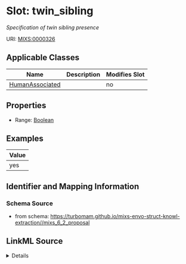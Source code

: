 # Slot: twin_sibling


_Specification of twin sibling presence_



URI: [MIXS:0000326](https://w3id.org/mixs/0000326)



<!-- no inheritance hierarchy -->




## Applicable Classes

| Name | Description | Modifies Slot |
| --- | --- | --- |
[HumanAssociated](HumanAssociated.md) |  |  no  |







## Properties

* Range: [Boolean](Boolean.md)






## Examples

| Value |
| --- |
| yes |

## Identifier and Mapping Information







### Schema Source


* from schema: https://turbomam.github.io/mixs-envo-struct-knowl-extraction//mixs_6_2_proposal




## LinkML Source

<details>
```yaml
name: twin_sibling
description: Specification of twin sibling presence
title: twin sibling presence
notes:
- presence
examples:
- value: 'yes'
from_schema: https://turbomam.github.io/mixs-envo-struct-knowl-extraction//mixs_6_2_proposal
rank: 1000
slot_uri: MIXS:0000326
multivalued: false
alias: twin_sibling
domain_of:
- HumanAssociated
range: boolean
required: false
recommended: false

```
</details>